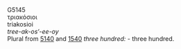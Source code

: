 <body>
  <p>G5145<br>  τριακόσιοι  <br> triakosioi  <br><i>tree-ak-os‘-ee-oy </i><br>Plural from <a href="g5140.htm">5140</a> and <a href="g1540.htm">1540</a>  <i>three</i> <i>hundred:</i> - three hundred.<br></p>
 </body>
